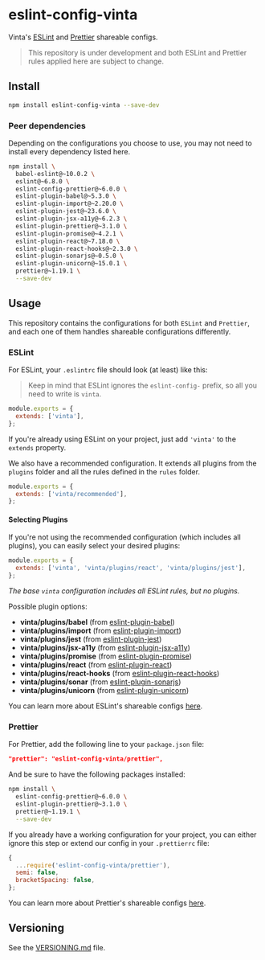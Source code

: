 # eslint-config-vinta

Vinta's [ESLint](http://eslint.org) and [Prettier](https://prettier.io/) shareable configs.

> This repository is under development and both ESLint and Prettier rules applied here are subject to change.

## Install

```bash
npm install eslint-config-vinta --save-dev
```

### Peer dependencies

Depending on the configurations you choose to use, you may not need to install every dependency listed here.

```bash
npm install \
  babel-eslint@~10.0.2 \
  eslint@~6.8.0 \
  eslint-config-prettier@~6.0.0 \
  eslint-plugin-babel@~5.3.0 \
  eslint-plugin-import@~2.20.0 \
  eslint-plugin-jest@~23.6.0 \
  eslint-plugin-jsx-a11y@~6.2.3 \
  eslint-plugin-prettier@~3.1.0 \
  eslint-plugin-promise@~4.2.1 \
  eslint-plugin-react@~7.18.0 \
  eslint-plugin-react-hooks@~2.3.0 \
  eslint-plugin-sonarjs@~0.5.0 \
  eslint-plugin-unicorn@~15.0.1 \
  prettier@~1.19.1 \
  --save-dev
```

## Usage

This repository contains the configurations for both `ESLint` and `Prettier`, and each one of them handles shareable configurations differently.

### ESLint

For ESLint, your `.eslintrc` file should look (at least) like this:

> Keep in mind that ESLint ignores the `eslint-config-` prefix, so all you need to write is `vinta`.

```js
module.exports = {
  extends: ['vinta'],
};
```

If you're already using ESLint on your project, just add `'vinta'` to the `extends` property.

We also have a recommended configuration. It extends all plugins from the `plugins` folder and all the rules defined in the `rules` folder.

```js
module.exports = {
  extends: ['vinta/recommended'],
};
```

#### Selecting Plugins

If you're not using the recommended configuration (which includes all plugins), you can easily select your desired plugins:

```js
module.exports = {
  extends: ['vinta', 'vinta/plugins/react', 'vinta/plugins/jest'],
};
```

*The base `vinta` configuration includes all ESLint rules, but no plugins.*

Possible plugin options:

- **vinta/plugins/babel** (from [eslint-plugin-babel](https://github.com/babel/eslint-plugin-babel))
- **vinta/plugins/import** (from [eslint-plugin-import](https://github.com/benmosher/eslint-plugin-import))
- **vinta/plugins/jest** (from [eslint-plugin-jest](https://github.com/jest-community/eslint-plugin-jest))
- **vinta/plugins/jsx-a11y** (from [eslint-plugin-jsx-a11y](https://github.com/evcohen/eslint-plugin-jsx-a11y))
- **vinta/plugins/promise** (from [eslint-plugin-promise](https://github.com/xjamundx/eslint-plugin-promise))
- **vinta/plugins/react** (from [eslint-plugin-react](https://github.com/yannickcr/eslint-plugin-react))
- **vinta/plugins/react-hooks** (from [eslint-plugin-react-hooks](https://github.com/facebook/react/tree/master/packages/eslint-plugin-react-hooks))
- **vinta/plugins/sonar** (from [eslint-plugin-sonarjs](https://github.com/SonarSource/eslint-plugin-sonarjs))
- **vinta/plugins/unicorn** (from [eslint-plugin-unicorn](https://github.com/sindresorhus/eslint-plugin-unicorn))

You can learn more about ESLint's shareable configs [here](http://eslint.org/docs/developer-guide/shareable-configs).

### Prettier

For Prettier, add the following line to your `package.json` file:

```json
"prettier": "eslint-config-vinta/prettier",
```

And be sure to have the following packages installed:

```bash
npm install \
  eslint-config-prettier@~6.0.0 \
  eslint-plugin-prettier@~3.1.0 \
  prettier@~1.19.1 \
  --save-dev
```

If you already have a working configuration for your project, you can either ignore this step or extend our config in your `.prettierrc` file:

```js
{
  ...require('eslint-config-vinta/prettier'),
  semi: false,
  bracketSpacing: false,
};
```

You can learn more about Prettier's shareable configs [here](https://github.com/prettier/prettier/blob/master/docs/configuration.md#sharing-configurations).

## Versioning

See the [VERSIONING.md](VERSIONING.md) file.
